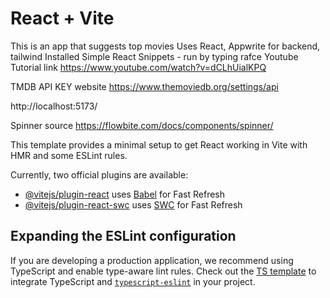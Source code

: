 # React + Vite

This is an app that suggests top movies
Uses React, Appwrite for backend, tailwind
Installed Simple React Snippets - run by typing rafce
Youtube Tutorial link https://www.youtube.com/watch?v=dCLhUialKPQ

TMDB API KEY website https://www.themoviedb.org/settings/api


http://localhost:5173/

Spinner source https://flowbite.com/docs/components/spinner/



This template provides a minimal setup to get React working in Vite with HMR and some ESLint rules.

Currently, two official plugins are available:

- [@vitejs/plugin-react](https://github.com/vitejs/vite-plugin-react/blob/main/packages/plugin-react/README.md) uses [Babel](https://babeljs.io/) for Fast Refresh
- [@vitejs/plugin-react-swc](https://github.com/vitejs/vite-plugin-react-swc) uses [SWC](https://swc.rs/) for Fast Refresh

## Expanding the ESLint configuration

If you are developing a production application, we recommend using TypeScript and enable type-aware lint rules. Check out the [TS template](https://github.com/vitejs/vite/tree/main/packages/create-vite/template-react-ts) to integrate TypeScript and [`typescript-eslint`](https://typescript-eslint.io) in your project.
